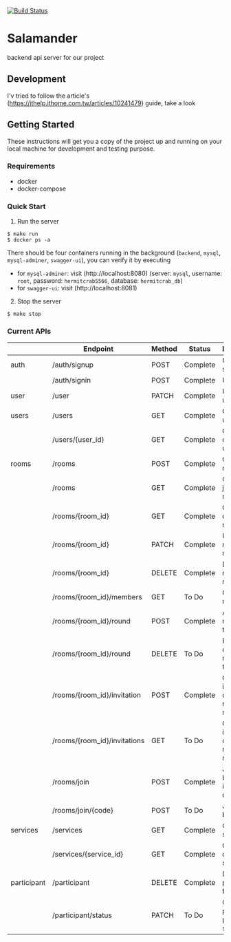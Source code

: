 [![Build Status](https://travis-ci.com/billsgates/salamander.svg?branch=master)](https://travis-ci.com/github/billsgates/salamander)
# Salamander
backend api server for our project

## Development

I'v tried to follow the article's (https://ithelp.ithome.com.tw/articles/10241479) guide, take a look

## Getting Started

These instructions will get you a copy of the project up and running on your local machine for development and testing purpose.

### Requirements

* docker
* docker-compose

### Quick Start

1. Run the server
```
$ make run
$ docker ps -a
```

There should be four containers running in the background (`backend`, `mysql`, `mysql-adminer`, `swagger-ui`), you can verify it by executing

* for `mysql-adminer`: visit (http://localhost:8080) (server: `mysql`, username: `root`, password: `hermitcrab5566`, database: `hermitcrab_db`)
* for `swagger-ui`: visit (http://localhost:8081)

2. Stop the server
```
$ make stop
```

### Current APIs

|             | Endpoint                    | Method | Status      | Description                               |
|-------------|-----------------------------|--------|-------------|-------------------------------------------|
| auth        | /auth/signup                | POST   | Complete    | User signup                               |
|             | /auth/signin                | POST   | Complete    | User login                                |
| user        | /user                       | PATCH  | Complete    | Update user info                          |
| users       | /users                      | GET    | Complete    | Get all users                             |
|             | /users/{user_id}            | GET    | Complete    | Get user detail by user_id                |
| rooms       | /rooms                      | POST   | Complete    | Create a room                             |
|             | /rooms                      | GET    | Complete    | Get all joined rooms                      |
|             | /rooms/{room_id}            | GET    | Complete    | Get room detail by room_id                |
|             | /rooms/{room_id}            | PATCH  | Complete    | Update room by room_id                    |
|             | /rooms/{room_id}            | DELETE | Complete    | Delete room by room_id                    |
|             | /rooms/{room_id}/members    | GET    | To Do       | Get all members                           |
|             | /rooms/{room_id}/round      | POST   | Complete    | Add new round of the room                 |
|             | /rooms/{room_id}/round      | DELETE | To Do       | Remove current round of the room          |
|             | /rooms/{room_id}/invitation | POST   | Complete    | Create an invitation code in room room_id |
|             | /rooms/{room_id}/invitations| GET    | To Do       | Get all invitation codes in room room_id  |
|             | /rooms/join                 | POST   | Complete    | Join room by invitation code              |
|             | /rooms/join/{code}          | POST   | To Do       | Join room by url              |
| services    | /services                   | GET    | Complete    | Get all services                          |
|             | /services/{service_id}      | GET    | Complete    | Get service detail by service_id          |
| participant | /participant                | DELETE | Complete    | Delete participant from room              |
|             | /participant/status         | PATCH  | To Do       | Change participant payment status         |
